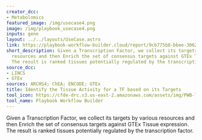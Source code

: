 ```yaml
---
creator_dcc:
- Metabolomics
featured_image: /img/usecase4.png
image: /img/playbook_usecase4.png
inputs: gene
layout: ../../layouts/UseCase.astro
link: https://playbook-workflow-builder.cloud/report/9cb775b8-bbee-3062-e2db-8b04125ef3d3
short_description: Given a Transcription Factor, we collect its targets by various
  resources and then Enrich the set of consensus targets against GTEx Tissue expression.
  The result is ranked tissues potentially regulated by the transcription factor.
source_dcc:
- LINCS
- GTEx
sources: ARCHS4; ChEA; ENCODE; GTEx
title: Identify the Tissue Activity for a TF based on its Targets
tool_icon: https://cfde-drc.s3.us-east-2.amazonaws.com/assets/img/PWB-logo-2024.png
tool_name: Playbook Workflow Builder
---
```

Given a Transcription Factor, we collect its targets by various resources and then Enrich the set of consensus targets against GTEx Tissue expression. The result is ranked tissues potentially regulated by the transcription factor.